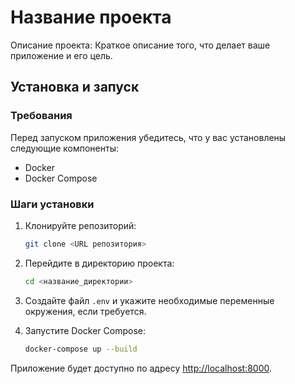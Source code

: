 # Название проекта

Описание проекта: Краткое описание того, что делает ваше приложение и его цель.

## Установка и запуск

### Требования

Перед запуском приложения убедитесь, что у вас установлены следующие компоненты:

- Docker
- Docker Compose

### Шаги установки

1. Клонируйте репозиторий:

    ```bash
    git clone <URL репозитория>
    ```

2. Перейдите в директорию проекта:

    ```bash
    cd <название_директории>
    ```

3. Создайте файл `.env` и укажите необходимые переменные окружения, если требуется.

4. Запустите Docker Compose:

    ```bash
    docker-compose up --build
    ```

Приложение будет доступно по адресу [http://localhost:8000](http://localhost:8000).

